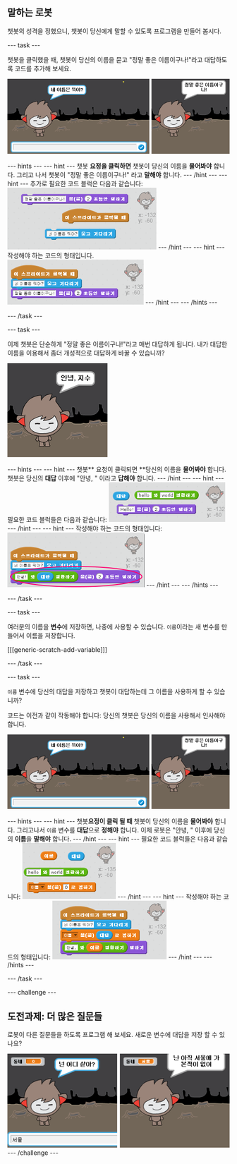 ## 말하는 로봇

챗봇의 성격을 정했으니, 챗봇이 당신에게 말할 수 있도록 프로그램을 만들어 봅시다.

\--- task \---

챗봇을 클릭했을 때, 챗봇이 당신의 이름을 묻고 "정말 좋은 이름이구나!"라고 대답하도록 코드를 추가해 보세요.

![ChatBot 응답 테스트](images/chatbot-ask-test.png)

\--- hints \--- \--- hint \--- 챗봇 **요정을 클릭하면** 챗봇이 당신의 이름을 **물어봐야** 합니다. 그리고 나서 챗봇이 "정말 좋은 이름이구나!" 라고 **말해야** 합니다. \--- /hint \--- \--- hint \--- 추가로 필요한 코드 블럭은 다음과 같습니다: ![Blocks for a ChatBot reply](images/chatbot-ask-blocks.png) \--- /hint \--- \--- hint \--- 작성해야 하는 코드의 형태입니다. ![Code for a ChatBot reply](images/chatbot-ask-code.png) \--- /hint \--- \--- /hints \---

\--- /task \---

\--- task \---

이제 챗봇은 단순하게 "정말 좋은 이름이구나!"라고 매번 대답하게 됩니다. 내가 대답한 이름을 이용해서 좀더 개성적으로 대답하게 바꿀 수 있습니까?

![Testing a personalised reply](images/chatbot-answer-test.png)

\--- hints \--- \--- hint \--- 챗봇** 요청이 클릭되면 **당신의 이름을 **물어봐야** 합니다. 챗봇은 당신의 **대답** 이후에 "안녕, " 이라고 **답해야** 합니다. \--- /hint \--- \--- hint \--- 필요한 코드 블럭들은 다음과 같습니다: ![Blocks for a personalised reply](images/chatbot-answer-blocks.png) \--- /hint \--- \--- hint \--- 작성해야 하는 코드의 형태입니다: ![Code for a personalised reply](images/chatbot-answer-code.png) \--- /hint \--- \--- /hints \---

\--- /task \---

\--- task \---

여러분의 이름을 **변수**에 저장하면, 나중에 사용할 수 있습니다. `이름`이라는 새 변수를 만들어서 이름을 저장합니다.

[[[generic-scratch-add-variable]]]

\--- /task \---

\--- task \---

`이름` 변수에 당신의 대답을 저장하고 챗봇이 대답하는데 그 이름을 사용하게 할 수 있습니까?

코드는 이전과 같이 작동해야 합니다: 당신의 챗봇은 당신의 이름을 사용해서 인사해야 합니다.

![Testing a 'name' variable](images/chatbot-ask-test.png)

\--- hints \--- \--- hint \--- 챗봇**요정이 클릭 될 때** 챗봇이 당신의 이름을 **물어봐야** 합니다. 그리고나서 `이름` 변수를 **대답**으로 **정해야** 합니다. 이제 로봇은 "안녕, " 이후에 당신의 **이름**을 **말해야** 합니다. \--- /hint \--- \--- hint \--- 필요한 코드 블럭들은 다음과 같습니다: ![Blocks for a 'name' variable](images/chatbot-variable-blocks.png) \--- /hint \--- \--- hint \--- 작성해야 하는 코드의 형태입니다: ![Code for a 'name' variable](images/chatbot-variable-code.png) \--- /hint \--- \--- /hints \---

\--- /task \---

\--- challenge \---

## 도전과제: 더 많은 질문들

로봇이 다른 질문들을 하도록 프로그램 해 보세요. 새로운 변수에 대답을 저장 할 수 있나요?

![More questions](images/chatbot-question.png) \--- /challenge \---
